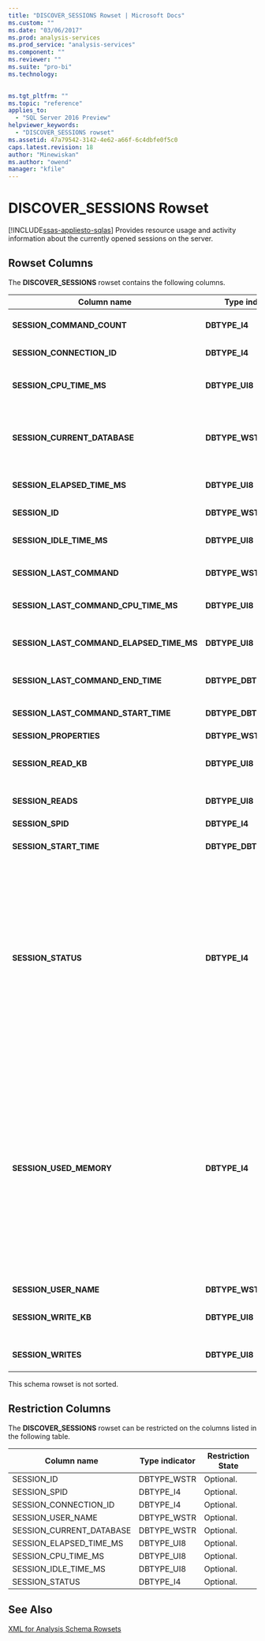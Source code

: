 ```yaml
---
title: "DISCOVER_SESSIONS Rowset | Microsoft Docs"
ms.custom: ""
ms.date: "03/06/2017"
ms.prod: analysis-services
ms.prod_service: "analysis-services"
ms.component: ""
ms.reviewer: ""
ms.suite: "pro-bi"
ms.technology: 
  

ms.tgt_pltfrm: ""
ms.topic: "reference"
applies_to: 
  - "SQL Server 2016 Preview"
helpviewer_keywords: 
  - "DISCOVER_SESSIONS rowset"
ms.assetid: 47a79542-3142-4e62-a66f-6c4dbfe0f5c0
caps.latest.revision: 18
author: "Minewiskan"
ms.author: "owend"
manager: "kfile"
---
```

# DISCOVER_SESSIONS Rowset
[!INCLUDE[ssas-appliesto-sqlas](../../../includes/ssas-appliesto-sqlas.md)]
  Provides resource usage and activity information about the currently opened sessions on the server.  
  
## Rowset Columns  
 The **DISCOVER_SESSIONS** rowset contains the following columns.  
  
|Column name|Type indicator|Length|Description|  
|-----------------|--------------------|------------|-----------------|  
|**SESSION_COMMAND_COUNT**|**DBTYPE_I4**||The number of commands that started execution since the beginning of the session.|  
|**SESSION_CONNECTION_ID**|**DBTYPE_I4**||The connection identifier for the session.|  
|**SESSION_CPU_TIME_MS**|**DBTYPE_UI8**||The CPU time, in milliseconds, consumed by all requests since the beginning of the session.|  
|**SESSION_CURRENT_DATABASE**|**DBTYPE_WSTR**||The name of the database that is being used by the current command execution, or the database that was used by the last command executed.|  
|**SESSION_ELAPSED_TIME_MS**|**DBTYPE_UI8**||Elapsed time, in milliseconds, since the start of the session.|  
|**SESSION_ID**|**DBTYPE_WSTR**||The session unique identifier, as a GUID.|  
|**SESSION_IDLE_TIME_MS**|**DBTYPE_UI8**||The idle time, in milliseconds, since the start of the session.|  
|**SESSION_LAST_COMMAND**|**DBTYPE_WSTR**||The text of the current command executing or the last command executed.|  
|**SESSION_LAST_COMMAND_CPU_TIME_MS**|**DBTYPE_UI8**||The CPU time, in milliseconds, consumed by **SESSION_LAST_COMMAND**.|  
|**SESSION_LAST_COMMAND_ELAPSED_TIME_MS**|**DBTYPE_UI8**||The elapsed time, in milliseconds, since the start of **SESSION_LAST_COMMAND**.|  
|**SESSION_LAST_COMMAND_END_TIME**|**DBTYPE_DBTIMESTAMP**||The UTC server time at the moment the last command finished executing.|  
|**SESSION_LAST_COMMAND_START_TIME**|**DBTYPE_DBTIMESTAMP**||The UTC server time at the moment the last command started executing.|  
|**SESSION_PROPERTIES**|**DBTYPE_WSTR**||Reserved for future use.|  
|**SESSION_READ_KB**|**DBTYPE_UI8**||The accumulated value of data read from disk, in kilobytes, since the start of the session.|  
|**SESSION_READS**|**DBTYPE_UI8**||The accumulated number of disk reads since the start of the session.|  
|**SESSION_SPID**|**DBTYPE_I4**||The session ID.|  
|**SESSION_START_TIME**|**DBTYPE_DBTIMESTAMP**||The date and time the session started as UTC time to the server.|  
|**SESSION_STATUS**|**DBTYPE_I4**||The activity status of the session.<br /><br /> 0 means "Idle": No current activity is ongoing.<br /><br /> 1 means "Active": The session is executing some requested task.<br /><br /> 2 means is "Blocked": The session is waiting for some resource to continue executing the suspended task.<br /><br /> 3 means "Cancelled": The session has been tagged as cancelled.|  
|**SESSION_USED_MEMORY**|**DBTYPE_I4**||The current size of memory used by the session in kilobytes. The value reported is RAM usage by SPID, with no distinction between shrinkable and non-shrinkable memory. Unlike other DMVS that report on memory usage, DISCOVER_SESSIONS does not break out memory usage by category.<br /><br /> Note that SESSION_USED_MEMORY tends to under-report actual memory usage because it excludes objects shared across multiple sessions.  Only those objects that are unique to the session are represented in the memory calculation.|  
|**SESSION_USER_NAME**|**DBTYPE_WSTR**||The session user name.|  
|**SESSION_WRITE_KB**|**DBTYPE_UI8**||The accumulated value of data written to disk, in kilobytes, since the start of the session.|  
|**SESSION_WRITES**|**DBTYPE_UI8**||The accumulated number of disk writes since the start of the session.|  
  
 This schema rowset is not sorted.  
  
## Restriction Columns  
 The **DISCOVER_SESSIONS** rowset can be restricted on the columns listed in the following table.  
  
|Column name|Type indicator|Restriction State|  
|-----------------|--------------------|-----------------------|  
|SESSION_ID|DBTYPE_WSTR|Optional.|  
|SESSION_SPID|DBTYPE_I4|Optional.|  
|SESSION_CONNECTION_ID|DBTYPE_I4|Optional.|  
|SESSION_USER_NAME|DBTYPE_WSTR|Optional.|  
|SESSION_CURRENT_DATABASE|DBTYPE_WSTR|Optional.|  
|SESSION_ELAPSED_TIME_MS|DBTYPE_UI8|Optional.|  
|SESSION_CPU_TIME_MS|DBTYPE_UI8|Optional.|  
|SESSION_IDLE_TIME_MS|DBTYPE_UI8|Optional.|  
|SESSION_STATUS|DBTYPE_I4|Optional.|  
  
## See Also  
 [XML for Analysis Schema Rowsets](../../../analysis-services/schema-rowsets/xml/xml-for-analysis-schema-rowsets.md)  
  
  
